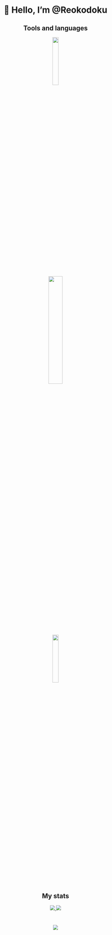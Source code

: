 <h1 align="center">👋 Hello, I’m @Reokodoku</h1>

<h2 align="center">Tools and languages</h2>

<p align="center">
  <a href="https://skillicons.dev">
    <img style="width:20%" src="https://skillicons.dev/icons?i=linux,neovim" />
    <br />
    <img style="width:30%" src="https://skillicons.dev/icons?i=rust,zig,golang,lua" />
    <br />
    <img style="width:20%" src="https://skillicons.dev/icons?i=c,cpp,java" />
  </a>
</p>

<br />
<h2 align="center">My stats</h2>

<p align="center">
  <a href="https://github.com/anuraghazra/github-readme-stats">
    <img src="https://github-readme-stats.vercel.app/api?username=Reokodoku&theme=github_dark&show_icons=true" />
  </a>
  <a href="https://github.com/anuraghazra/github-readme-stats">
    <img src="https://github-readme-stats.vercel.app/api/top-langs/?username=Reokodoku&theme=github_dark&layout=donut" />
  </a>
</p>
<br />
<p align="center">
  <a href="https://github.com/DenverCoder1/github-readme-streak-stats">
    <img src="https://streak-stats.demolab.com?user=Reokodoku&theme=github-dark-blue" />
  </a>
</p>
